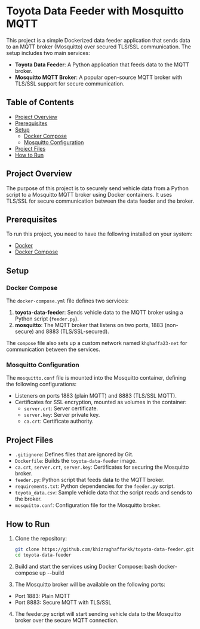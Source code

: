 # Toyota Data Feeder with Mosquitto MQTT

This project is a simple Dockerized data feeder application that sends data to an MQTT broker (Mosquitto) over secured TLS/SSL communication. The setup includes two main services:
- **Toyota Data Feeder**: A Python application that feeds data to the MQTT broker.
- **Mosquitto MQTT Broker**: A popular open-source MQTT broker with TLS/SSL support for secure communication.

## Table of Contents
- [Project Overview](#project-overview)
- [Prerequisites](#prerequisites)
- [Setup](#setup)
  - [Docker Compose](#docker-compose)
  - [Mosquitto Configuration](#mosquitto-configuration)
- [Project Files](#project-files)
- [How to Run](#how-to-run)

## Project Overview

The purpose of this project is to securely send vehicle data from a Python script to a Mosquitto MQTT broker using Docker containers. It uses TLS/SSL for secure communication between the data feeder and the broker.

## Prerequisites

To run this project, you need to have the following installed on your system:

- [Docker](https://www.docker.com/)
- [Docker Compose](https://docs.docker.com/compose/)

## Setup

### Docker Compose

The `docker-compose.yml` file defines two services:
1. **toyota-data-feeder**: Sends vehicle data to the MQTT broker using a Python script (`feeder.py`).
2. **mosquitto**: The MQTT broker that listens on two ports, 1883 (non-secure) and 8883 (TLS/SSL-secured).

The `compose` file also sets up a custom network named `khghaffa23-net` for communication between the services.

### Mosquitto Configuration

The `mosquitto.conf` file is mounted into the Mosquitto container, defining the following configurations:
- Listeners on ports 1883 (plain MQTT) and 8883 (TLS/SSL MQTT).
- Certificates for SSL encryption, mounted as volumes in the container:
  - `server.crt`: Server certificate.
  - `server.key`: Server private key.
  - `ca.crt`: Certificate authority.

## Project Files

- `.gitignore`: Defines files that are ignored by Git.
- `Dockerfile`: Builds the `toyota-data-feeder` image.
- `ca.crt`, `server.crt`, `server.key`: Certificates for securing the Mosquitto broker.
- `feeder.py`: Python script that feeds data to the MQTT broker.
- `requirements.txt`: Python dependencies for the `feeder.py` script.
- `toyota_data.csv`: Sample vehicle data that the script reads and sends to the broker.
- `mosquitto.conf`: Configuration file for the Mosquitto broker.

## How to Run

1. Clone the repository:
   ```bash
   git clone https://github.com/khizraghaffarkk/toyota-data-feeder.git
   cd toyota-data-feeder
2. Build and start the services using Docker Compose:
   bash
   docker-compose up --build

4. The Mosquitto broker will be available on the following ports:
  - Port 1883: Plain MQTT
  - Port 8883: Secure MQTT with TLS/SSL
4. The feeder.py script will start sending vehicle data to the Mosquitto broker over the secure MQTT connection.
